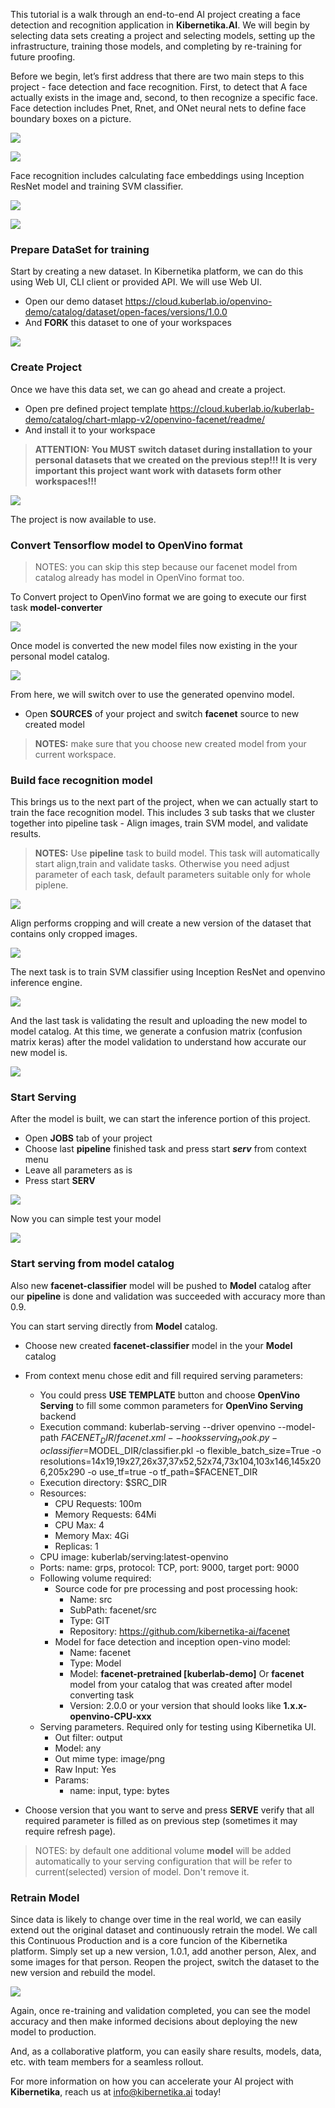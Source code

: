 This tutorial is a walk through an end-to-end AI project creating a face detection and recognition application in **Kibernetika.AI**. We will begin by selecting data sets creating a project and selecting models, setting up the infrastructure, training those models, and completing by re-training for future proofing. 

Before we begin, let’s first address that there are two main steps to this project - face detection and face recognition. First, to detect that A face actually exists in the image and, second, to then recognize a specific face. Face detection includes Pnet, Rnet, and ONet neural nets to define face boundary boxes on a picture.

![](../img/tutorials/openvino/openvino1.png)

![](../img/tutorials/openvino/openvino2.png)

Face recognition includes calculating face embeddings using Inception ResNet model and training SVM classifier.

![](../img/tutorials/openvino/openvino3.png)

![](../img/tutorials/openvino/openvino4.png)

### Prepare DataSet for training

Start by creating a new dataset. In Kibernetika platform, we can do this using Web UI, CLI client or provided API. We will use Web UI.

* Open our demo dataset https://cloud.kuberlab.io/openvino-demo/catalog/dataset/open-faces/versions/1.0.0
* And **FORK** this dataset to one of your workspaces

![](../img/tutorials/openvino-face/dataset1.gif)


### Create Project

Once we have this data set, we can go ahead and create a project. 

* Open pre defined project template https://cloud.kuberlab.io/kuberlab-demo/catalog/chart-mlapp-v2/openvino-facenet/readme/
* And install it to your workspace

> __ATTENTION: You MUST switch dataset during installation to your personal datasets that we created on the previous step!!! It is very important this project want work with datasets form other workspaces!!!__

![](../img/tutorials/openvino-face/create1.gif)

The project is now available to use.

### Convert Tensorflow model to OpenVino format

> NOTES: you can skip this step because our facenet model from catalog already has model in OpenVino format too.

To Convert project to OpenVino format we are going to execute our first task __model-converter__

![](../img/tutorials/openvino-face/convert1.gif)


Once model is converted the new model files now existing in the your personal model catalog.

![](../img/tutorials/openvino-face/convert2.gif)


From here, we will switch over to use the generated openvino model. 

* Open __SOURCES__ of your project and switch __facenet__ source to new created model

>__NOTES:__ make sure that you choose new created model from your current workspace.


### Build face recognition model

This brings us to the next part of the project, when we can actually start to train the face recognition model. This includes 3 sub tasks that we cluster together into pipeline task - Align images, train SVM model, and validate results.

>__NOTES:__ Use __pipeline__ task to build model. This task will automatically start align,train and validate tasks. Otherwise you need adjust parameter of each task, default parameters suitable only for whole piplene. 

![](../img/tutorials/openvino/openvino20.png)

Align performs cropping and will create a new version of the dataset that contains only cropped images.

![](../img/tutorials/openvino/openvino21.png)

The next task is to train SVM classifier using  Inception ResNet and openvino inference engine.

![](../img/tutorials/openvino/openvino22.png)

And the last task is validating the result and uploading the new model to model catalog. At this time, we generate a confusion matrix (confusion matrix keras) after the model validation to understand how accurate our new model is. 

![](../img/tutorials/openvino/openvino23.png)

### Start Serving

After the model is built, we can start the inference portion of this project. 

* Open __JOBS__ tab of your project
* Choose last __pipeline__ finished task and press start ___serv___ from context menu
* Leave all parameters as is
* Press start __SERV__

![](../img/tutorials/openvino-face/serv1.gif)

Now you can simple test your model

![](../img/tutorials/openvino-face/serv2.gif)

### Start serving from model catalog

Also new __facenet-classifier__ model will be pushed to __Model__ catalog after our __pipeline__ is done and validation was succeeded with accuracy more than 0.9.

You can start serving directly from __Model__ catalog.

* Choose new created __facenet-classifier__ model in the your __Model__ catalog
* From context menu chose edit and fill required serving parameters:
    * You could press __USE TEMPLATE__ button and choose __OpenVino Serving__ to fill some common parameters for  __OpenVino Serving__ backend
    * Execution command: kuberlab-serving --driver openvino --model-path $FACENET_DIR/facenet.xml --hooks serving_hook.py -o classifier=$MODEL_DIR/classifier.pkl -o flexible_batch_size=True -o resolutions=14x19,19x27,26x37,37x52,52x74,73x104,103x146,145x206,205x290 -o use_tf=true -o tf_path=$FACENET_DIR
    * Execution directory: $SRC_DIR
    * Resources:
        * CPU Requests: 100m
        * Memory Requests: 64Mi
        * CPU Max: 4
        * Memory Max: 4Gi
        * Replicas: 1
    * CPU image: kuberlab/serving:latest-openvino
    * Ports: name: grps, protocol: TCP, port: 9000, target port: 9000
    * Following volume required:
        * Source code for pre processing and post processing hook:
            * Name: src
            * SubPath: facenet/src
            * Type: GIT
            * Repository: https://github.com/kibernetika-ai/facenet
        * Model for face detection and inception open-vino model:
            * Name: facenet
	        * Type: Model
            * Model: __facenet-pretrained [kuberlab-demo]__ Or __facenet__ model from your catalog that was created after model converting task
            * Version: 2.0.0 or your version that should looks like __1.x.x-openvino-CPU-xxx__
    * Serving parameters. Required only for testing using Kibernetika UI.
	    * Out filter: output
        * Model: any
        * Out mime type: image/png
        * Raw Input: Yes
        * Params:
            * name: input, type: bytes

* Choose version that you want to serve and press __SERVE__ verify that all required parameter is filled as on previous step (sometimes it may require refresh page).
>NOTES: by default one additional volume __model__ will be added automatically to your serving configuration that will be refer to current(selected) version of model. Don't remove it.


### Retrain Model
Since data is likely to change over time in the real world, we can easily extend out the original dataset and continuously retrain the model. We call this Continuous Production and is a core funcion of the Kibernetika platform. Simply set up a new version, 1.0.1, add another person, Alex, and some images for that person. Reopen the project, switch the dataset to the new version and rebuild the model.

![](../img/tutorials/openvino/openvino30.png)

Again, once re-training and validation completed, you can see the model accuracy and then make informed decisions about deploying the new model to production. 

And, as a collaborative platform, you can easily share results, models, data, etc. with team members for a seamless rollout.

For more information on how you can accelerate your AI project with **Kibernetika**, reach us at info@kibernetika.ai today! 

